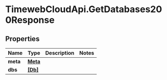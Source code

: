 # TimewebCloudApi.GetDatabases200Response

## Properties

Name | Type | Description | Notes
------------ | ------------- | ------------- | -------------
**meta** | [**Meta**](Meta.md) |  | 
**dbs** | [**[Db]**](Db.md) |  | 


